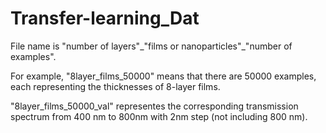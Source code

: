 # Transfer-learning_Dat
File name is "number of layers"\_"films or nanoparticles"_"number of examples". 

For example, "8layer_films_50000" means that there are 50000 examples, each representing the thicknesses of 8-layer films. 

"8layer_films_50000_val" representes the corresponding transmission spectrum from 400 nm to 800nm with 2nm step (not including 800 nm). 
